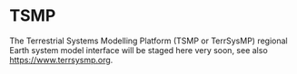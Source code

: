 # TSMP

The Terrestrial Systems Modelling Platform (TSMP or TerrSysMP) regional Earth system model interface will be staged here very soon, see also https://www.terrsysmp.org. 
